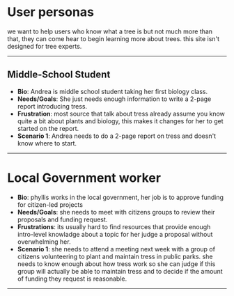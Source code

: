 # User personas



 we want to help users who know what a tree is but not much more than that, they can come hear to begin learning more about trees. this site isn't designed for tree experts.

 ___

 ## Middle-School Student
   

* **Bio**: Andrea is middle school student taking her first biology class.
* **Needs/Goals**: She just needs enough information to write a 2-page report introducing tress.
 * **Frustration**: most source that talk about tress already assume you know quite a bit about plants and biology, this makes it changes for her to get started on the report.
 * **Scenario 1**: Andrea needs to do a 2-page report on tress and doesn't know where to start.

 ____

  # Local Government worker

* **Bio**: phyllis works in the local government, her job is to approve funding for citizen-led projects
* **Needs/Goals**: she needs to meet with citizens groups to review their proposals and funding request.
* **Frustrations**: its usually hard to find resources that provide enough intro-level knowladge about a topic for her judge a proposal without overwhelming her.
* **Scenario 1**: she needs to attend a meeting next week with a group of citizens volunteering to plant and maintain tress in public parks. she needs to know enough about how tress work so she can judge if this group will actually be able to maintain tress and to decide if the amount of funding they request is reasonable.

 ___
